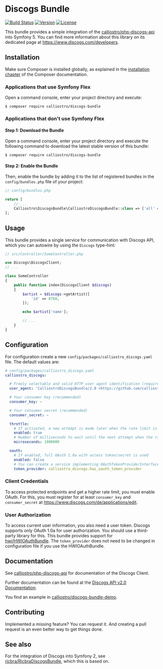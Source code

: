 Discogs Bundle
==============

[![Build Status](https://api.travis-ci.com/calliostro/discogs-bundle.svg)](https://www.travis-ci.com/github/calliostro/discogs-bundle)
[![Version](https://poser.pugx.org/calliostro/discogs-bundle/version)](//packagist.org/packages/calliostro/discogs-bundle)
[![License](https://poser.pugx.org/calliostro/discogs-bundle/license)](//packagist.org/packages/calliostro/discogs-bundle)

This bundle provides a simple integration of the
[calliostro/php-discogs-api](https://github.com/calliostro/php-discogs-api) into Symfony 5. You can find more 
information about this library on its dedicated page at https://www.discogs.com/developers.


Installation
------------

Make sure Composer is installed globally, as explained in the
[installation chapter](https://getcomposer.org/doc/00-intro.md)
of the Composer documentation.

### Applications that use Symfony Flex

Open a command console, enter your project directory and execute:

```console
$ composer require calliostro/discogs-bundle
```

### Applications that don't use Symfony Flex

#### Step 1: Download the Bundle

Open a command console, enter your project directory and execute the
following command to download the latest stable version of this bundle:

```console
$ composer require calliostro/discogs-bundle
```

#### Step 2: Enable the Bundle

Then, enable the bundle by adding it to the list of registered bundles
in the `config/bundles.php` file of your project:

```php
// config/bundles.php

return [
    // ...
    Calliostro\DiscogsBundle\CalliostroDiscogsBundle::class => ['all' => true],
];
```


Usage
-----

This bundle provides a single service for communication with Discogs API, which you can autowire by using the `Discogs` 
type-hint:

```php
// src/Controller/SomeController.php

use Discogs\DiscogsClient;
// ...

class SomeController
{
    public function index(DiscogsClient $discogs)
    {
        $artist = $discogs->getArtist([
            'id' => 8760,
        ]);

        echo $artist['name'];

        // ...
    }
}
```


Configuration
-------------

For configuration create a new `config/packages/calliostro_discogs.yaml` file. The default values are:

```yaml
# config/packages/calliostro_discogs.yaml
calliostro_discogs:

  # Freely selectable and valid HTTP user agent identification (required)
  user_agent: 'CalliostroDiscogsBundle/2.0 +https://github.com/calliostro/discogs-bundle'

  # Your consumer key (recommended)
  consumer_key: ~

  # Your consumer secret (recommended)
  consumer_secret: ~

  throttle:
    # If activated, a new attempt is made later when the rate limit is reached
    enabled: true
    # Number of milliseconds to wait until the next attempt when the rate limit is reached
    microseconds: 1000000

  oauth:
    # If enabled, full OAuth 1.0a with access token/secret is used
    enabled: false
    # You can create a service implementing OAuthTokenProviderInterface (HWIOAuthBundle is supported by default)
    token_provider: calliostro_discogs.hwi_oauth_token_provider
```

### Client Credentials

To access protected endpoints and get a higher rate limit, you must enable OAuth. For this, you must register for at 
least `consumer_key` and `consumer_secret` at https://www.discogs.com/de/applications/edit.

### User Authorization

To access current user information, you also need a user token. Discogs supports only OAuth 1.0a for user authorization.
You should use a  third-party library for this. This bundle provides support for
[hwi/HWIOAuthBundle](https://github.com/hwi/HWIOAuthBundle). The `token_provider` does not need to be changed in 
configuration file if you use the HWIOAuthBundle. 


Documentation
-------------

See [calliostro/php-discogs-api](https://github.com/calliostro/php-discogs-api) for documentation of the Discogs Client.

Further documentation can be found at the [Discogs API v2.0 Documentation](https://www.discogs.com/developers).

You find an example in [calliostro/discogs-bundle-demo](https://github.com/calliostro/discogs-bundle-demo).


Contributing
------------

Implemented a missing feature? You can request it. And creating a pull request is an even better way to get things done.


See also
--------

For the integration of Discogs into Symfony 2, see 
[ricbra/RicbraDiscogsBundle](https://github.com/ricbra/RicbraDiscogsBundle), which this is based on.
